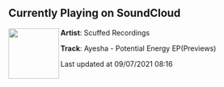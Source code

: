 ## Currently Playing on SoundCloud

[<img align="left" width="100" src="https://i1.sndcdn.com/artworks-XDgiq7YV5OoZ0yBI-FFMpaA-t500x500.jpg">](https://soundcloud.com/scuffedrecs/ayesha-potential-energy-ep?in=scuffedrecs/sets/ayesha-potential-energy-ep-out)

**Artist**: Scuffed Recordings 

**Track**: Ayesha - Potential Energy EP(Previews)

Last updated at 09/07/2021 08:16
